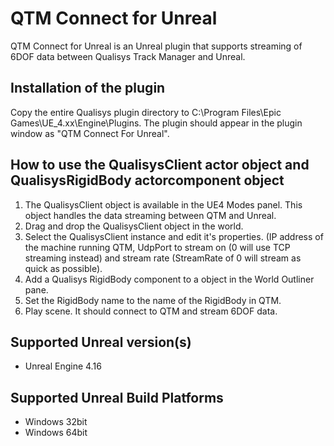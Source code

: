# QTM Connect for Unreal

QTM Connect for Unreal is an Unreal plugin that supports streaming of 6DOF data between Qualisys Track Manager and Unreal.

## Installation of the plugin

Copy the entire Qualisys plugin directory to C:\Program Files\Epic Games\UE_4.xx\Engine\Plugins.
The plugin should appear in the plugin window as "QTM Connect For Unreal".

## How to use the QualisysClient actor object and QualisysRigidBody actorcomponent object

1. The QualisysClient object is available in the UE4 Modes panel. This object handles the data streaming between QTM and Unreal.
2. Drag and drop the QualisysClient object in the world.
3. Select the QualisysClient instance and edit it's properties. (IP address of the machine running QTM, UdpPort to stream on (0 will use TCP streaming instead) and stream rate (StreamRate of 0 will stream as quick as possible).
4. Add a Qualisys RigidBody component to a object in the World Outliner pane.
5. Set the RigidBody name to the name of the RigidBody in QTM.
6. Play scene. It should connect to QTM and stream 6DOF data.

## Supported Unreal version(s)

* Unreal Engine 4.16

## Supported Unreal Build Platforms

* Windows 32bit
* Windows 64bit